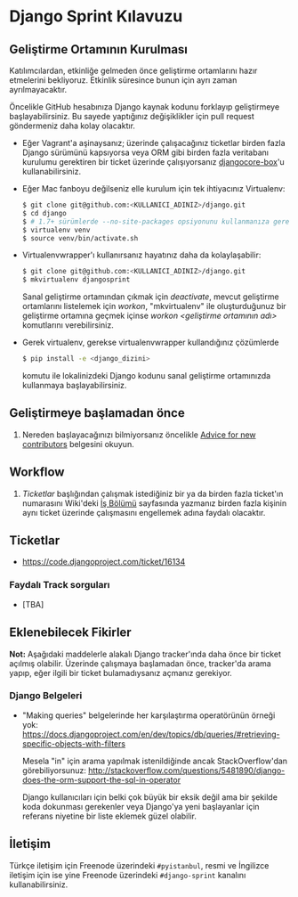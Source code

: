 # Django Sprint Kılavuzu

## Geliştirme Ortamının Kurulması

Katılımcılardan, etkinliğe gelmeden önce geliştirme ortamlarını hazır
etmelerini bekliyoruz. Etkinlik süresince bunun için ayrı zaman
ayrılmayacaktır.

Öncelikle GitHub hesabınıza Django kaynak kodunu forklayıp geliştirmeye
başlayabilirsiniz. Bu sayede yaptığınız değişiklikler için pull request
göndermeniz daha kolay olacaktır.

* Eğer Vagrant'a aşinaysanız; üzerinde çalışacağınız ticketlar birden fazla
  Django sürümünü kapsıyorsa veya ORM gibi birden fazla veritabanı kurulumu
  gerektiren bir ticket üzerinde çalışıyorsanız [djangocore-box][dj-box]'u
  kullanabilirsiniz.

[dj-box]: https://github.com/jphalip/djangocore-box

* Eğer Mac fanboyu değilseniz elle kurulum için tek ihtiyacınız Virtualenv:

  ```sh
  $ git clone git@github.com:<KULLANICI_ADINIZ>/django.git
  $ cd django
  $ # 1.7+ sürümlerde --no-site-packages opsiyonunu kullanmanıza gerek yok
  $ virtualenv venv
  $ source venv/bin/activate.sh
  ```

* Virtualenvwrapper'ı kullanırsanız hayatınız daha da kolaylaşabilir:

  ```sh
  $ git clone git@github.com:<KULLANICI_ADINIZ>/django.git
  $ mkvirtualenv djangosprint
  ```

  Sanal geliştirme ortamından çıkmak için *deactivate*, mevcut geliştirme
  ortamlarını listelemek için *workon*, "mkvirtualenv" ile oluşturduğunuz bir
  geliştirme ortamına geçmek içinse *workon <geliştirme ortamının adı>*
  komutlarını verebilirsiniz.

* Gerek virtualenv, gerekse virtualenvwrapper kullandığınız çözümlerde

  ```sh
  $ pip install -e <django_dizini>
  ```

  komutu ile lokalinizdeki Django kodunu sanal geliştirme ortamınızda
  kullanmaya başlayabilirsiniz.

## Geliştirmeye başlamadan önce

1. Nereden başlayacağınızı bilmiyorsanız öncelikle
   [Advice for new contributors][dj-newbie] belgesini okuyun.

[dj-newbie]: https://docs.djangoproject.com/en/dev/internals/contributing/new-contributors/

## Workflow

1. *Ticketlar* başlığından çalışmak istediğiniz bir ya da birden fazla
   ticket'ın numarasını Wiki'deki [İş Bölümü][dj-is] sayfasında yazmanız birden
   fazla kişinin aynı ticket üzerinde çalışmasını engellemek adına faydalı
   olacaktır.

[dj-is]: https://github.com/pyistanbul/sprints/wiki/%C4%B0%C5%9F-B%C3%B6l%C3%BCm%C3%BC

## Ticketlar

* https://code.djangoproject.com/ticket/16134

### Faydalı Track sorguları

* [TBA]

## Eklenebilecek Fikirler

**Not:** Aşağıdaki maddelerle alakalı Django tracker'ında daha önce bir ticket
açılmış olabilir. Üzerinde çalışmaya başlamadan önce, tracker'da arama yapıp,
eğer ilgili bir ticket bulamadıysanız açmanız gerekiyor.

### Django Belgeleri

* "Making queries" belgelerinde her karşılaştırma operatörünün örneği yok:
  https://docs.djangoproject.com/en/dev/topics/db/queries/#retrieving-specific-objects-with-filters

  Mesela "in" için arama yapılmak istenildiğinde ancak StackOverflow'dan
  görebiliyorsunuz:
  http://stackoverflow.com/questions/5481890/django-does-the-orm-support-the-sql-in-operator

  Django kullanıcıları için belki çok büyük bir eksik değil ama bir şekilde
  koda dokunması gerekenler veya Django'ya yeni başlayanlar için referans
  niyetine bir liste eklemek güzel olabilir.

## İletişim

Türkçe iletişim için Freenode üzerindeki `#pyistanbul`, resmi ve İngilizce
iletişim için ise yine Freenode üzerindeki `#django-sprint` kanalını
kullanabilirsiniz.
